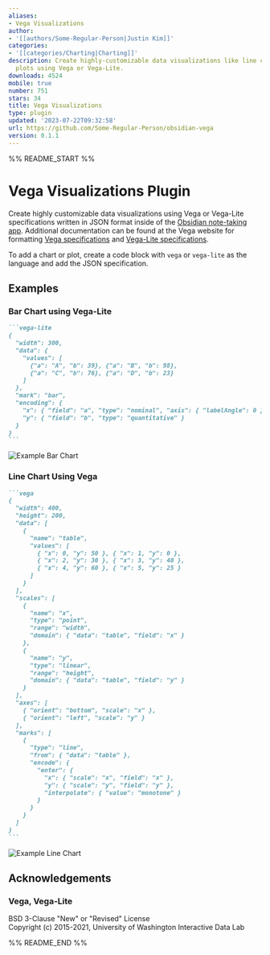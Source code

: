 ```yaml
---
aliases:
- Vega Visualizations
author:
- '[[authors/Some-Regular-Person|Justin Kim]]'
categories:
- '[[categories/Charting|Charting]]'
description: Create highly-customizable data visualizations like line charts and scatter
  plots using Vega or Vega-Lite.
downloads: 4524
mobile: true
number: 751
stars: 34
title: Vega Visualizations
type: plugin
updated: '2023-07-22T09:32:58'
url: https://github.com/Some-Regular-Person/obsidian-vega
version: 0.1.1
---
```


%% README_START %%

# Vega Visualizations Plugin

Create highly customizable data visualizations using Vega or Vega-Lite specifications written in JSON format inside of the [Obsidian note-taking app](https://obsidian.md). Additional documentation can be found at the Vega website for formatting [Vega specifications](https://vega.github.io/vega/docs/) and [Vega-Lite specifications](https://vega.github.io/vega-lite/docs/). 

To add a chart or plot, create a code block with `vega` or `vega-lite` as the language and add the JSON specification.

## Examples

### Bar Chart using Vega-Lite

~~~markdown
```vega-lite
{
  "width": 300,
  "data": {
    "values": [
      {"a": "A", "b": 39}, {"a": "B", "b": 98},
      {"a": "C", "b": 76}, {"a": "D", "b": 23}
    ]
  },
  "mark": "bar",
  "encoding": {
    "x": { "field": "a", "type": "nominal", "axis": { "labelAngle": 0 } },
    "y": { "field": "b", "type": "quantitative" }
  }
}
```
~~~

![Example Bar Chart](https://raw.githubusercontent.com/Some-Regular-Person/obsidian-vega/HEAD/assets/example1.png)

### Line Chart Using Vega

~~~markdown
```vega
{
  "width": 400,
  "height": 200,
  "data": [
    {
      "name": "table",
      "values": [
        { "x": 0, "y": 50 }, { "x": 1, "y": 0 },
        { "x": 2, "y": 30 }, { "x": 3, "y": 40 },
        { "x": 4, "y": 60 }, { "x": 5, "y": 25 }
      ]
    }
  ],
  "scales": [
    {
      "name": "x",
      "type": "point",
      "range": "width",
      "domain": { "data": "table", "field": "x" }
    },
    {
      "name": "y",
      "type": "linear",
      "range": "height",
      "domain": { "data": "table", "field": "y" }
    }
  ],
  "axes": [
    { "orient": "bottom", "scale": "x" },
    { "orient": "left", "scale": "y" }
  ],
  "marks": [
    {
      "type": "line",
      "from": { "data": "table" },
      "encode": {
        "enter": {
          "x": { "scale": "x", "field": "x" },
          "y": { "scale": "y", "field": "y" },
          "interpolate": { "value": "monotone" }
        }
      }
    }
  ]
}
```
~~~

![Example Line Chart](https://raw.githubusercontent.com/Some-Regular-Person/obsidian-vega/HEAD/assets/example2.png)

## Acknowledgements

### Vega, Vega-Lite

BSD 3-Clause "New" or "Revised" License\
Copyright (c) 2015-2021, University of Washington Interactive Data Lab


%% README_END %%